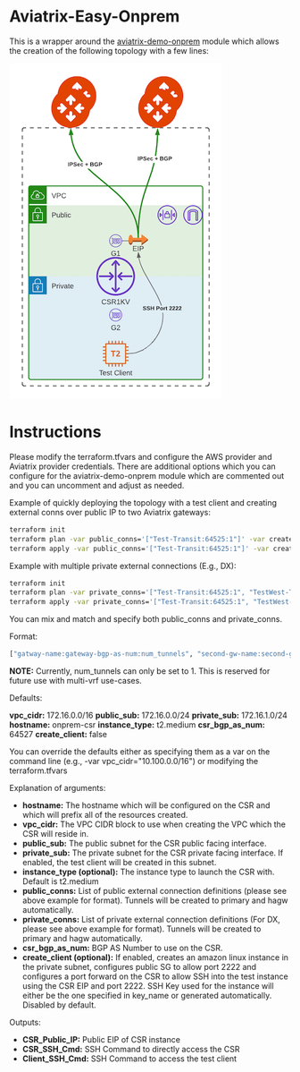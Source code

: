 # Aviatrix-Easy-Onprem

This is a wrapper around the [aviatrix-demo-onprem](https://github.com/gleyfer/aviatrix-demo-onprem) module which allows the creation of the following topology with a few lines:

![Topology](aviatrix-demo-onprem-Topology.png)

# Instructions

Please modify the terraform.tfvars and configure the AWS provider and Aviatrix provider credentials. There are additional options which you can configure for the aviatrix-demo-onprem module which are commented out and you can uncomment and adjust as needed.

Example of quickly deploying the topology with a test client and creating external conns over public IP to two Aviatrix gateways:

```bash
terraform init
terraform plan -var public_conns='["Test-Transit:64525:1"]' -var create_client=true
terraform apply -var public_conns='["Test-Transit:64525:1"]' -var create_client=true
```

Example with multiple private external connections (E.g., DX):

```bash
terraform init
terraform plan -var private_conns='["Test-Transit:64525:1", "TestWest-Transit:64526:1"]' -var create_client=true
terraform apply -var private_conns='["Test-Transit:64525:1", "TestWest-Transit:64526:1"]' -var create_client=true
```

You can mix and match and specify both public_conns and private_conns.

Format:

```terraform
["gatway-name:gateway-bgp-as-num:num_tunnels", "second-gw-name:second-gw-bgp-as-num:num_tunnels", ...]
```
**NOTE:** Currently, num_tunnels can only be set to 1. This is reserved for future use with multi-vrf use-cases.

Defaults:

**vpc_cidr:** 172.16.0.0/16
**public_sub:** 172.16.0.0/24
**private_sub:** 172.16.1.0/24
**hostname:** onprem-csr
**instance_type:** t2.medium
**csr_bgp_as_num:** 64527
**create_client:** false

You can override the defaults either as specifying them as a var on the command line (e.g., -var vpc_cidr="10.100.0.0/16") or modifying the terraform.tfvars

Explanation of arguments:

- **hostname:** The hostname which will be configured on the CSR and which will prefix all of the resources created.
- **vpc_cidr:** The VPC CIDR block to use when creating the VPC which the CSR will reside in.
- **public_sub:** The public subnet for the CSR public facing interface.
- **private_sub:** The private subnet for the CSR private facing interface. If enabled, the test client will be created in this subnet.
- **instance_type (optional):** The instance type to launch the CSR with. Default is t2.medium
- **public_conns:** List of public external connection definitions (please see above example for format). Tunnels will be created to primary and hagw automatically.
- **private_conns:** List of private external connection definitions (For DX, please see above example for format). Tunnels will be created to primary and hagw automatically.
- **csr_bgp_as_num:** BGP AS Number to use on the CSR.
- **create_client (optional):** If enabled, creates an amazon linux instance in the private subnet, configures public SG to allow port 2222 and configures a port forward on the CSR to allow SSH into the test instance using the CSR EIP and port 2222. SSH Key used for the instance will either be the one specified in key_name or generated automatically. Disabled by default.

Outputs:

- **CSR_Public_IP:** Public EIP of CSR instance
- **CSR_SSH_Cmd:** SSH Command to directly access the CSR
- **Client_SSH_Cmd:** SSH Command to access the test client
